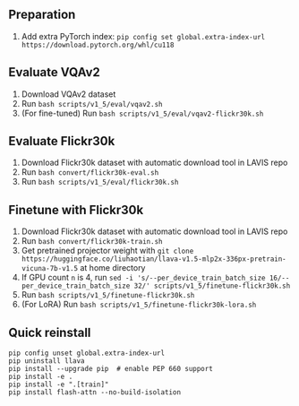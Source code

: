 ## Preparation

1. Add extra PyTorch index: `pip config set global.extra-index-url https://download.pytorch.org/whl/cu118`

## Evaluate VQAv2

1. Download VQAv2 dataset
2. Run `bash scripts/v1_5/eval/vqav2.sh`
3. (For fine-tuned) Run `bash scripts/v1_5/eval/vqav2-flickr30k.sh`

## Evaluate Flickr30k

1. Download Flickr30k dataset with automatic download tool in LAVIS repo
2. Run `bash convert/flickr30k-eval.sh`
3. Run `bash scripts/v1_5/eval/flickr30k.sh`

## Finetune with Flickr30k

1. Download Flickr30k dataset with automatic download tool in LAVIS repo
2. Run `bash convert/flickr30k-train.sh`
3. Get pretrained projector weight with `git clone https://huggingface.co/liuhaotian/llava-v1.5-mlp2x-336px-pretrain-vicuna-7b-v1.5` at home directory
4. If GPU count `n` is 4, run `sed -i 's/--per_device_train_batch_size 16/--per_device_train_batch_size 32/' scripts/v1_5/finetune-flickr30k.sh`
5. Run `bash scripts/v1_5/finetune-flickr30k.sh`
6. (For LoRA) Run `bash scripts/v1_5/finetune-flickr30k-lora.sh`

## Quick reinstall

```
pip config unset global.extra-index-url
pip uninstall llava
pip install --upgrade pip  # enable PEP 660 support
pip install -e .
pip install -e ".[train]"
pip install flash-attn --no-build-isolation
```
